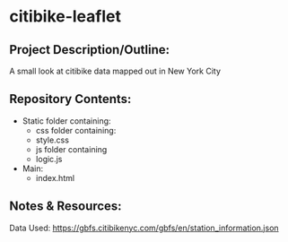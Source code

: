 # citibike-leaflet

## Project Description/Outline:

A small look at citibike data mapped out in New York City

## Repository Contents:

- Static folder containing:
  -  css folder containing:
    - style.css
  -  js folder containing
    - logic.js
- Main:
  - index.html


## Notes & Resources:

Data Used: https://gbfs.citibikenyc.com/gbfs/en/station_information.json
